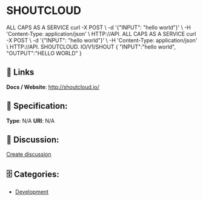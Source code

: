 # SHOUTCLOUD


ALL CAPS AS A SERVICE curl -X POST \ -d '{"INPUT": "hello world"}' \ -H 'Content-Type: application/json' \ HTTP://API. ALL CAPS AS A SERVICE curl -X POST \ -d '{"INPUT": "hello world"}' \ -H 'Content-Type: application/json' \ HTTP://API. SHOUTCLOUD. IO/V1/SHOUT { "INPUT":"hello world", "OUTPUT":"HELLO WORLD" }

##  🔗 Links
**Docs / Website**: http://shoutcloud.io/

## 🧬 Specification:
**Type**: N/A
**URI**: N/A

## 💬 Discussion:
[Create discussion](https://github.com/apis-list/apis-list/discussions/new)

## 🗄️ Categories:
- [Development](https://github.com/apis-list/apis-list#development)







